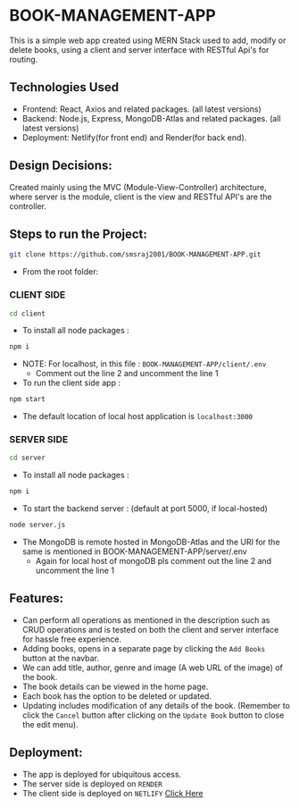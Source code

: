 # BOOK-MANAGEMENT-APP
This is a simple web app created using MERN Stack used to add, modify or delete books, using a client and server interface with RESTful Api's for routing.

## Technologies Used

- Frontend: React, Axios and related packages. (all latest versions)
- Backend: Node.js, Express, MongoDB-Atlas and related packages. (all latest versions)
- Deployment: Netlify(for front end) and Render(for back end).


## Design Decisions:
Created mainly using the MVC (Module-View-Controller) architecture, where server is the module, client is the view and RESTful API's are the controller.


## Steps to run the Project:

```bash 
git clone https://github.com/smsraj2001/BOOK-MANAGEMENT-APP.git
```

- From the root folder:

### CLIENT SIDE
```bash 
cd client
```
- To install all node packages :
```bash 
npm i
```
- NOTE: For  localhost, in this file : ```BOOK-MANAGEMENT-APP/client/.env```
  - Comment out the line 2 and uncomment the line 1
- To run the client side app :
```bash 
npm start
```
- The default location of local host application is ```localhost:3000```

### SERVER SIDE
```bash 
cd server
```
- To install all node packages :
```bash 
npm i
```
- To start the backend server : (default at port 5000, if local-hosted)
```bash 
node server.js
```
- The MongoDB is remote hosted in MongoDB-Atlas and the URI for the same is mentioned in BOOK-MANAGEMENT-APP/server/.env
  - Again for local host of mongoDB pls comment out the line 2 and uncomment the line 1


## Features:
- Can perform all operations as mentioned in the description such as CRUD operations and is tested on both the client and server interface for hassle free experience.
- Adding books, opens in a separate page by clicking the ```Add Books``` button at the navbar.
- We can add title, author, genre and image (A web URL of the image) of the book.
- The book details can be viewed in the home page.
- Each book has the option to be deleted or updated.
- Updating includes modification of any details of the book. (Remember to click the ```Cancel``` button after clicking on the ```Update Book``` button to close the edit menu).

## Deployment:
- The app is deployed for ubiquitous access.
- The server side is deployed on ```RENDER``` 
- The client side is deployed on ```NETLIFY``` [Click Here](https://65aa4fa06599690bdf85e107--cheery-liger-ef1764.netlify.app/)











